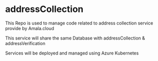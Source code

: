 # addressCollection
This Repo is used to manage code related to address collection service provide by Amala.cloud

This service will share the same Database with addressCollection & addressVerification

Services will be deployed and managed using Azure Kubernetes

